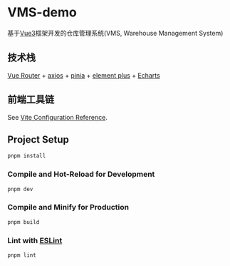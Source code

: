 # VMS-demo

基于[Vue3](https://cn.vuejs.org/)框架开发的仓库管理系统(VMS, Warehouse Management System)

 
## 技术栈
[Vue Router](https://router.vuejs.org/zh/) + [axios](https://www.axios-http.cn/) + [pinia](https://pinia.web3doc.top/) + [element plus](https://element-plus.org/zh-CN/) + [Echarts](https://echarts.apache.org/zh/index.html)


## 前端工具链

See [Vite Configuration Reference](https://vitejs.dev/config/).

## Project Setup

```sh
pnpm install
```

### Compile and Hot-Reload for Development

```sh
pnpm dev
```

### Compile and Minify for Production

```sh
pnpm build
```

### Lint with [ESLint](https://eslint.org/)

```sh
pnpm lint
```
